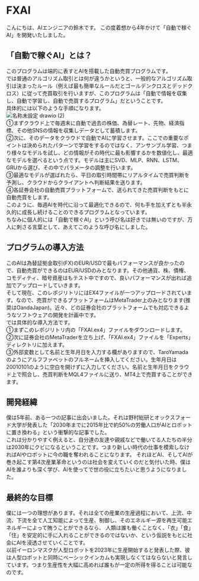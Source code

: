 # FXAI 
こんにちは、AIエンジニアの鈴木です。
この度着想から4年かけて「自動で稼ぐAI」を開発いたしました。

## 「自動で稼ぐAI」とは？
このプログラムは端的に表すとAIを搭載した自動売買プログラムです。<br>
では普通のアルゴリズム取引とは何が違うかというと、一般的なアルゴリズム取引は決まったルール（例えば最も簡単なルールだとゴールデンクロスとデッドクロス）に従って売買取引を行いますが、このプログラムは「自動で情報を収集し、自動で学習し、自動で売買するプログラム」だということです。<br>
具体的には以下のような手順になります。<br>
![名称未設定 drawio (2)](https://user-images.githubusercontent.com/95641926/145854834-ef4d85a1-4534-49e9-884a-ad8e2c8d8291.png)
<br>
①まずクラウド上で毎週末に自動で過去の株価、為替レート、先物、経済指標、その他SNSの情報を収集しデータとして蓄積します。<br>
②次に、そのデータをクラウドで自動でAIに学習させます。ここでの重要なポイントは決められたパターンで学習をするのではなく、アンサンブル学習、つまり様々なモデルを試し、どの情報がその時代に最も影響するかを数値化し、最適なモデルを選べるという点です。モデルは主にSVD、MLP、RNN、LSTM、GRUから選び、その中でパラメータの調整を行います。<br>
③最適なモデルが選ばれたら、平日の取引時間帯にリアルタイムで売買判断を予測し、クラウドからクライアントへ判断結果を送ります。<br>
④各証券会社の自動売買プラットフォームで、送られてきた売買判断をもとに自動売買をします。<br>
このように、毎週AIを時代に沿って最適化できるので、何も手を加えずとも半永久的に成長し続けることのできるプログラムとなっています。<br>
ちなみに個人的には「自動で稼ぐAI」という呼び名は好きでは無いのですが、万人に刺さる言葉として、あえてこのような呼び名にしました。

## プログラムの導入方法
このAIは為替証拠金取引(FX)のEUR/USDで最もパフォーマンスが良かったので、自動売買ができるのはEUR/USDのみとなります。その他通貨、株、債権、コモディティ、暗号資産はもテスト中ですので、良いパフォーマンスが出れば追加でアップロードしていきます。<br>
そして現在、このレポジリトリにはEX4ファイルが一つアップロードされています。なので、売買ができるプラットフォームはMetaTrader上のみとなります(推奨はOandaJapan)。近々、どの証券会社のプラットフォームでも対応できるようなソフトウェアの開発を計画中です。<br>
では具体的な導入方法です。<br>
①まずこのレポジリトリ内の「FXAI.ex4」ファイルをダウンロードします。<br>
②次に証券会社のMetaTraderを立ち上げ、「FXAI.ex4」ファイルを「Experts」ディレクトリに加えます。<br>
③外部変数として名前と生年月日を入力する欄がありますので、TaroYamadaのようにアルフファベットのフルネームを挿入してください。生年月日は20010101のように空白を開けずに入力してください。名前と生年月日をクラウド上で照合し、売買判断をMQL4ファイルに送り、MT4上で売買することができます。<br>




## 開発経緯
僕は5年前、ある一つの記事に出会いました。それは野村総研とオックスフォード大学が発表した「2030年までに2015年比で約50%の労働人口がAIとロボットに置き換わる」という衝撃的な記事でした。<br>
これは分かりやすく例えると、自分達の友達や親戚などで働いてる人たちの半分は2030年にクビになるということです。つまり新しい時代の仕事を模索しなければAIやロボットに今の職を奪われることになります。
それほどAI、そしてAIが巻き起こす第4次産業革命というのは社会を変えていくのだと気付いた時、僕はAIを誰よりも深く学び、AIを使ってで世の役に立ちたいと思うようになりました。<br>

## 最終的な目標
僕には一つの理想があります。それは全ての産業の生産過程において、上流、中流、下流を全て人工知能によって生産、制御し、そのエネルギー源を再生可能エネルギーによって賄うことができるなら、
人類は誰も働くことなく、「衣」「食」「住」を安定的に手に入れることができるのではないか、という仮説をもとに社会にAIを浸透させていくことです。<br>
以前イーロンマスクが人型ロボットを2023年に生産開始すると発表した際、彼は人型ロボットと同時にベーシックインカムも実現しなくてはならないと発言しています。つまり生産性を大幅に高めれば誰もが一定の所得を得ることは可能なのです。





